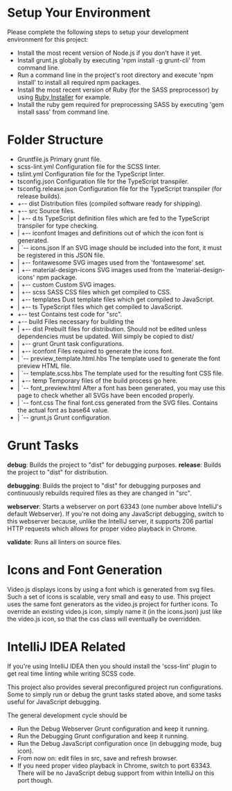 # Setup Your Environment #

Please complete the following steps to setup your development environment for this project:
* Install the most recent version of Node.js if you don't have it yet.
* Install grunt.js globally by executing 'npm install -g grunt-cli' from command line.
* Run a command line in the project's root directory and execute 'npm install' to install all required npm packages.
* Install the most recent version of Ruby (for the SASS preprocessor) by using [Ruby Installer](http://rubyinstaller.org/) for example.
* Install the ruby gem required for preprocessing SASS by executing 'gem install sass' from command line.

# Folder Structure #

* Gruntfile.js                          Primary grunt file.
* scss-lint.yml                         Configuration file for the SCSS linter.
* tslint.yml                            Configuration file for the TypeScript linter.
* tsconfig.json                         Configuration file for the TypeScript transpiler.
* tsconfig.release.json                 Configuration file for the TypeScript transpiler (for release builds).
* +-- dist                              Distribution files (compiled software ready for shipping).
* +-- src                               Source files.
* |   +-- d.ts                          TypeScript definition files which are fed to the TypeScript transpiler for type checking.
* |   +-- iconfont                      Images and definitions out of which the icon font is generated.
* |       `-- icons.json                If an SVG image should be included into the font, it must be registered in this JSON file.
* |       +-- fontawesome               SVG images used from the 'fontawesome' set.
* |       +-- material-design-icons     SVG images used from the 'material-design-icons' npm package.
* |       +-- custom                    Custom SVG images.
* |   +-- scss                          SASS CSS files which get compiled to CSS.
* |   +-- templates                     Dust template files which get compiled to JavaScript.
* |   +-- ts                            TypeScript files which get compiled to JavaScript.
* +-- test                              Contains test code for "src".
* +-- build                             Files necessary for building the
* |   +-- dist                          Prebuilt files for distribution. Should not be edited unless dependencies must be updated. Will simply be copied to dist/
* |   +-- grunt                         Grunt task configurations.
* |   +-- iconfont                      Files required to generate the icons font.
* |       `-- preview_template.html.hbs The template used to generate the font preview HTML file.
* |       `-- template.scss.hbs         The template used for the resulting font CSS file.
* |   +-- temp                          Temporary files of the build process go here.
* |       `-- font_preview.html         After a font has been generated, you may use this page to check whether all SVGs have been encoded properly.
* |       `-- font.css                  The final font.css generated from the SVG files. Contains the actual font as base64 value.
* |   `-- grunt.js                      Grunt configuration.

# Grunt Tasks #

**debug**: Builds the project to "dist" for debugging purposes.
**release**: Builds the project to "dist" for distribution.

**debugging**: Builds the project to "dist" for debugging purposes and continuously rebuilds required files as they are changed in "src".

**webserver**: Starts a webserver on port 63343 (one number above IntelliJ's default Webserver). If you're not doing any JavaScript debugging,
switch to this webserver because, unlike the IntelliJ server, it supports 206 partial HTTP requests which allows for proper video playback in Chrome.

**validate**: Runs all linters on source files.

# Icons and Font Generation #

Video.js displays icons by using a font which is generated from svg files. Such a set of icons is scalable, very small and easy to use.
This project uses the same font generators as the video.js project for further icons.
To override an existing video.js icon, simply name it (in the icons.json) just like the video.js icon, so that the css class will eventually be overridden.

# IntelliJ IDEA Related #

If you're using IntelliJ IDEA then you should install the 'scss-lint' plugin to get real time linting while writing SCSS code.

This project also provides several preconfigured project run configurations. Some to simply run or debug the grunt tasks stated above, and some tasks useful
for JavaScript debugging.

The general development cycle should be
* Run the Debug Webserver Grunt configuration and keep it running.
* Run the Debugging Grunt configuration and keep it running.
* Run the Debug JavaScript configuration once (in debugging mode, bug icon).
* From now on: edit files in src, save and refresh browser.
* If you need proper video playback in Chrome, switch to port 63343. There will be no JavaScript debug support from within IntelliJ on this port though.